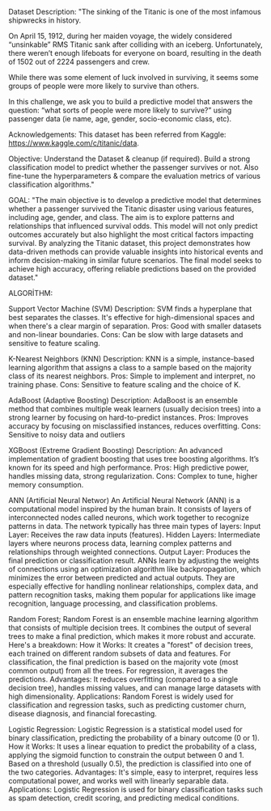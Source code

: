 Dataset Description:
"The sinking of the Titanic is one of the most infamous shipwrecks in history.

On April 15, 1912, during her maiden voyage, the widely considered “unsinkable” RMS Titanic sank after colliding with an iceberg. Unfortunately, there weren’t enough lifeboats for everyone on board, resulting in the death of 1502 out of 2224 passengers and crew.

While there was some element of luck involved in surviving, it seems some groups of people were more likely to survive than others.

In this challenge, we ask you to build a predictive model that answers the question: “what sorts of people were more likely to survive?” using passenger data (ie name, age, gender, socio-economic class, etc).

Acknowledgements:
This dataset has been referred from Kaggle: https://www.kaggle.com/c/titanic/data.

Objective:
Understand the Dataset & cleanup (if required).
Build a strong classification model to predict whether the passenger survives or not.
Also fine-tune the hyperparameters & compare the evaluation metrics of various classification algorithms."

GOAL:
"The main objective is to develop a predictive model that determines whether a passenger survived the Titanic disaster using various features, including age, gender, and class. The aim is to explore patterns and relationships that influenced survival odds. This model will not only predict outcomes accurately but also highlight the most critical factors impacting survival. By analyzing the Titanic dataset, this project demonstrates how data-driven methods can provide valuable insights into historical events and inform decision-making in similar future scenarios. The final model seeks to achieve high accuracy, offering reliable predictions based on the provided dataset."


ALGORİTHM:

Support Vector Machine (SVM)
Description: SVM finds a hyperplane that best separates the classes. It's effective for high-dimensional spaces and when there's a clear margin of separation.
Pros: Good with smaller datasets and non-linear boundaries.
Cons: Can be slow with large datasets and sensitive to feature scaling.

 K-Nearest Neighbors (KNN)
Description: KNN is a simple, instance-based learning algorithm that assigns a class to a sample based on the majority class of its nearest neighbors.
Pros: Simple to implement and interpret, no training phase.
Cons: Sensitive to feature scaling and the choice of K.

AdaBoost (Adaptive Boosting)
Description: AdaBoost is an ensemble method that combines multiple weak learners (usually decision trees) into a strong learner by focusing on hard-to-predict instances.
Pros: Improves accuracy by focusing on misclassified instances, reduces overfitting.
Cons: Sensitive to noisy data and outliers

XGBoost (Extreme Gradient Boosting)
Description: An advanced implementation of gradient boosting that uses tree boosting algorithms. It’s known for its speed and high performance.
Pros: High predictive power, handles missing data, strong regularization.
Cons: Complex to tune, higher memory consumption.

ANN  (Artificial Neural Networ)
An Artificial Neural Network (ANN) is a computational model inspired by the human brain. It consists of layers of interconnected nodes called neurons, which work together to recognize patterns in data. The network typically has three main types of layers:
Input Layer: Receives the raw data inputs (features).
Hidden Layers: Intermediate layers where neurons process data, learning complex patterns and relationships through weighted connections.
Output Layer: Produces the final prediction or classification result.
ANNs learn by adjusting the weights of connections using an optimization algorithm like backpropagation, which minimizes the error between predicted and actual outputs. They are especially effective for handling nonlinear relationships, complex data, and pattern recognition tasks, making them popular for applications like image recognition, language processing, and classification problems.

Random Forest;
Random Forest is an ensemble machine learning algorithm that consists of multiple decision trees. It combines the output of several trees to make a final prediction, which makes it more robust and accurate. Here's a breakdown:
How it Works: It creates a "forest" of decision trees, each trained on different random subsets of data and features. For classification, the final prediction is based on the majority vote (most common output) from all the trees. For regression, it averages the predictions.
Advantages: It reduces overfitting (compared to a single decision tree), handles missing values, and can manage large datasets with high dimensionality.
Applications: Random Forest is widely used for classification and regression tasks, such as predicting customer churn, disease diagnosis, and financial forecasting.


Logistic Regression:
Logistic Regression is a statistical model used for binary classification, predicting the probability of a binary outcome (0 or 1).
How it Works: It uses a linear equation to predict the probability of a class, applying the sigmoid function to constrain the output between 0 and 1. Based on a threshold (usually 0.5), the prediction is classified into one of the two categories.
Advantages: It's simple, easy to interpret, requires less computational power, and works well with linearly separable data.
Applications: Logistic Regression is used for binary classification tasks such as spam detection, credit scoring, and predicting medical conditions.

